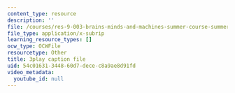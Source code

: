 ```yaml
---
content_type: resource
description: ''
file: /courses/res-9-003-brains-minds-and-machines-summer-course-summer-2015/54c01631344860d7decec8a9ae8d91fd_EAWpLeor4Zk.srt
file_type: application/x-subrip
learning_resource_types: []
ocw_type: OCWFile
resourcetype: Other
title: 3play caption file
uid: 54c01631-3448-60d7-dece-c8a9ae8d91fd
video_metadata:
  youtube_id: null
---
```

